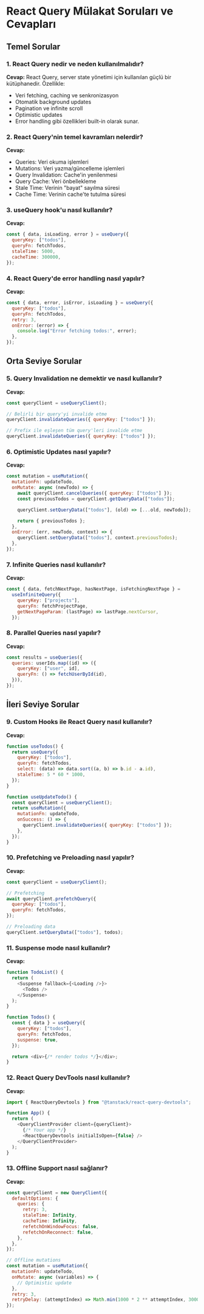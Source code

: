 # React Query Mülakat Soruları ve Cevapları

## Temel Sorular

### 1. React Query nedir ve neden kullanılmalıdır?

**Cevap:** React Query, server state yönetimi için kullanılan güçlü bir kütüphanedir. Özellikle:

- Veri fetching, caching ve senkronizasyon
- Otomatik background updates
- Pagination ve infinite scroll
- Optimistic updates
- Error handling
  gibi özellikleri built-in olarak sunar.

### 2. React Query'nin temel kavramları nelerdir?

**Cevap:**

- Queries: Veri okuma işlemleri
- Mutations: Veri yazma/güncelleme işlemleri
- Query Invalidation: Cache'in yenilenmesi
- Query Cache: Veri önbellekleme
- Stale Time: Verinin "bayat" sayılma süresi
- Cache Time: Verinin cache'te tutulma süresi

### 3. useQuery hook'u nasıl kullanılır?

**Cevap:**

```javascript
const { data, isLoading, error } = useQuery({
  queryKey: ["todos"],
  queryFn: fetchTodos,
  staleTime: 5000,
  cacheTime: 300000,
});
```

### 4. React Query'de error handling nasıl yapılır?

**Cevap:**

```javascript
const { data, error, isError, isLoading } = useQuery({
  queryKey: ["todos"],
  queryFn: fetchTodos,
  retry: 3,
  onError: (error) => {
    console.log("Error fetching todos:", error);
  },
});
```

## Orta Seviye Sorular

### 5. Query Invalidation ne demektir ve nasıl kullanılır?

**Cevap:**

```javascript
const queryClient = useQueryClient();

// Belirli bir query'yi invalide etme
queryClient.invalidateQueries({ queryKey: ["todos"] });

// Prefix ile eşleşen tüm query'leri invalide etme
queryClient.invalidateQueries({ queryKey: ["todos"] });
```

### 6. Optimistic Updates nasıl yapılır?

**Cevap:**

```javascript
const mutation = useMutation({
  mutationFn: updateTodo,
  onMutate: async (newTodo) => {
    await queryClient.cancelQueries({ queryKey: ["todos"] });
    const previousTodos = queryClient.getQueryData(["todos"]);

    queryClient.setQueryData(["todos"], (old) => [...old, newTodo]);

    return { previousTodos };
  },
  onError: (err, newTodo, context) => {
    queryClient.setQueryData(["todos"], context.previousTodos);
  },
});
```

### 7. Infinite Queries nasıl kullanılır?

**Cevap:**

```javascript
const { data, fetchNextPage, hasNextPage, isFetchingNextPage } =
  useInfiniteQuery({
    queryKey: ["projects"],
    queryFn: fetchProjectPage,
    getNextPageParam: (lastPage) => lastPage.nextCursor,
  });
```

### 8. Parallel Queries nasıl yapılır?

**Cevap:**

```javascript
const results = useQueries({
  queries: userIds.map((id) => ({
    queryKey: ["user", id],
    queryFn: () => fetchUserById(id),
  })),
});
```

## İleri Seviye Sorular

### 9. Custom Hooks ile React Query nasıl kullanılır?

**Cevap:**

```javascript
function useTodos() {
  return useQuery({
    queryKey: ["todos"],
    queryFn: fetchTodos,
    select: (data) => data.sort((a, b) => b.id - a.id),
    staleTime: 5 * 60 * 1000,
  });
}

function useUpdateTodo() {
  const queryClient = useQueryClient();
  return useMutation({
    mutationFn: updateTodo,
    onSuccess: () => {
      queryClient.invalidateQueries({ queryKey: ["todos"] });
    },
  });
}
```

### 10. Prefetching ve Preloading nasıl yapılır?

**Cevap:**

```javascript
const queryClient = useQueryClient();

// Prefetching
await queryClient.prefetchQuery({
  queryKey: ["todos"],
  queryFn: fetchTodos,
});

// Preloading data
queryClient.setQueryData(["todos"], todos);
```

### 11. Suspense mode nasıl kullanılır?

**Cevap:**

```javascript
function TodoList() {
  return (
    <Suspense fallback={<Loading />}>
      <Todos />
    </Suspense>
  );
}

function Todos() {
  const { data } = useQuery({
    queryKey: ["todos"],
    queryFn: fetchTodos,
    suspense: true,
  });

  return <div>{/* render todos */}</div>;
}
```

### 12. React Query DevTools nasıl kullanılır?

**Cevap:**

```javascript
import { ReactQueryDevtools } from "@tanstack/react-query-devtools";

function App() {
  return (
    <QueryClientProvider client={queryClient}>
      {/* Your app */}
      <ReactQueryDevtools initialIsOpen={false} />
    </QueryClientProvider>
  );
}
```

### 13. Offline Support nasıl sağlanır?

**Cevap:**

```javascript
const queryClient = new QueryClient({
  defaultOptions: {
    queries: {
      retry: 3,
      staleTime: Infinity,
      cacheTime: Infinity,
      refetchOnWindowFocus: false,
      refetchOnReconnect: false,
    },
  },
});

// Offline mutations
const mutation = useMutation({
  mutationFn: updateTodo,
  onMutate: async (variables) => {
    // Optimistic update
  },
  retry: 3,
  retryDelay: (attemptIndex) => Math.min(1000 * 2 ** attemptIndex, 30000),
});
```
